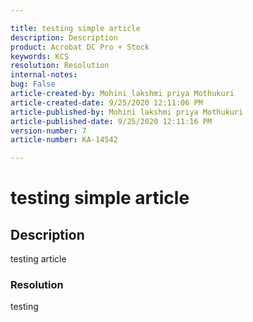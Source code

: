 ```yaml
---  

title: testing simple article  
description: Description  
product: Acrobat DC Pro + Stock   
keywords: KCS  
resolution: Resolution  
internal-notes:   
bug: False  
article-created-by: Mohini lakshmi priya Mothukuri  
article-created-date: 9/25/2020 12:11:06 PM  
article-published-by: Mohini lakshmi priya Mothukuri  
article-published-date: 9/25/2020 12:11:16 PM  
version-number: 7  
article-number: KA-14542

---  
```


# testing simple article

## Description

testing article

### Resolution

testing
